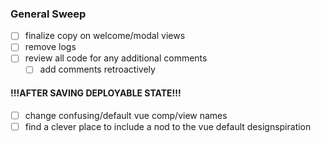 ### General Sweep

- [ ] finalize copy on welcome/modal views
- [ ] remove logs
- [ ] review all code for any additional comments
  - [ ] add comments retroactively

#### !!!AFTER SAVING DEPLOYABLE STATE!!!

- [ ] change confusing/default vue comp/view names
- [ ] find a clever place to include a nod to the vue default designspiration

